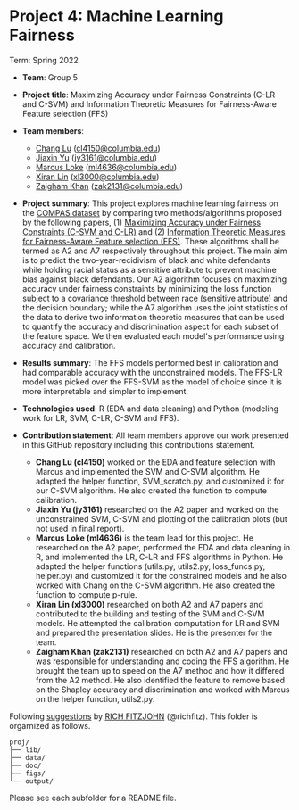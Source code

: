# Project 4: Machine Learning Fairness

Term: Spring 2022

+ **Team**: Group 5
+ **Project title**: Maximizing Accuracy under Fairness Constraints (C-LR and C-SVM) and Information Theoretic Measures for Fairness-Aware Feature selection (FFS) 
+ **Team members**:
  + [Chang Lu](cl4150@columbia.edu) (cl4150@columbia.edu)
  + [Jiaxin Yu](jy3161@columbia.edu) (jy3161@columbia.edu)
  + [Marcus Loke](https://www.linkedin.com/in/lokemarcus/) (ml4636@columbia.edu)
  + [Xiran Lin](xl3000@columbia.edu) (xl3000@columbia.edu)
  + [Zaigham Khan](https://www.linkedin.com/in/zaigham-khan-columbia/) (zak2131@columbia.edu)

+ **Project summary**: This project explores machine learning fairness on the [COMPAS dataset](https://www.propublica.org/datastore/dataset/compas-recidivism-risk-score-data-and-analysis) by comparing two methods/algorithms proposed by the following papers, (1) [Maximizing Accuracy under Fairness Constraints (C-SVM and C-LR)](doc/Fairness_Constraints_Mechanisms_for_Fair_Classification.pdf) and (2) [Information Theoretic Measures for Fairness-Aware Feature selection (FFS)](doc/Information_Theoretic_Measures_for_Fairness-aware_Feature_Selection.pdf). These algorithms shall be termed as A2 and A7 respectively throughout this project. The main aim is to predict the two-year-recidivism of black and white defendants while holding racial status as a sensitive attribute to prevent machine bias against black defendants. Our A2 algorithm focuses on maximizing accuracy under fairness constraints by minimizing the loss function subject to a covariance threshold between race (sensitive attribute) and the decision boundary; while the A7 algorithm uses the joint statistics of the data to derive two information theoretic measures that can be used to quantify the accuracy and discrimination aspect for each subset of the feature space. We then evaluated each model's performance using accuracy and calibration. 

+ **Results summary**: The FFS models performed best in calibration and had comparable accuracy with the unconstrained models. The FFS-LR model was picked over the FFS-SVM as the model of choice since it is more interpretable and simpler to implement.

+ **Technologies used**: R (EDA and data cleaning) and Python (modeling work for LR, SVM, C-LR, C-SVM and FFS).
	
+ **Contribution statement**: All team members approve our work presented in this GitHub repository including this contributions statement. 
  + **Chang Lu (cl4150)** worked on the EDA and feature selection with Marcus and implemented the SVM and C-SVM algorithm. He adapted the helper function, SVM_scratch.py, and customized it for our C-SVM algorithm. He also created the function to compute calibration.
  + **Jiaxin Yu (jy3161)** researched on the A2 paper and worked on the unconstrained SVM, C-SVM and plotting of the calibration plots (but not used in final report). 
  + **Marcus Loke (ml4636)** is the team lead for this project. He researched on the A2 paper, performed the EDA and data cleaning in R, and implemented the LR, C-LR and FFS algorithms in Python. He adapted the helper functions (utils.py, utils2.py, loss_funcs.py, helper.py) and customized it for the constrained models and he also worked with Chang on the C-SVM algorithm. He also created the function to compute p-rule. 
  + **Xiran Lin (xl3000)** researched on both A2 and A7 papers and contributed to the building and testing of the SVM and C-SVM models. He attempted the calibration computation for LR and SVM and prepared the presentation slides. He is the presenter for the team.
  + **Zaigham Khan (zak2131)** researched on both A2 and A7 papers and was responsible for understanding and coding the FFS algorithm. He brought the team up to speed on the A7 method and how it differed from the A2 method. He also identified the feature to remove based on the Shapley accuracy and discrimination and worked with Marcus on the helper function, utils2.py.

Following [suggestions](http://nicercode.github.io/blog/2013-04-05-projects/) by [RICH FITZJOHN](http://nicercode.github.io/about/#Team) (@richfitz). This folder is orgarnized as follows.

```
proj/
├── lib/
├── data/
├── doc/
├── figs/
└── output/
```

Please see each subfolder for a README file.
